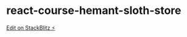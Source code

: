 # react-course-hemant-sloth-store

[Edit on StackBlitz ⚡️](https://stackblitz.com/edit/react-hd3qqb)
